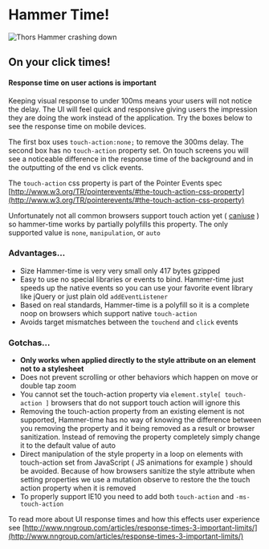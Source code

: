# Hammer Time!

![Thors Hammer crashing down](http://33.media.tumblr.com/85d64e2f846797ab471480cff3f33d4b/tumblr_mzms7yMfum1s75u1lo2_500.gif)

## On your click times!

#### Response time on user actions is important

Keeping visual response to under 100ms means your users will not notice the delay. The UI will feel quick and responsive giving users the impression they are doing the work instead of the application. Try the boxes below to see the response time on mobile devices.

The first box uses `touch-action:none;` to remove the 300ms delay. The second box has no `touch-action` property set. On touch screens you will see a noticeable difference in the response time of the background and in the outputting of the end vs click events.

The `touch-action` css property is part of the Pointer Events spec [http://www.w3.org/TR/pointerevents/#the-touch-action-css-property](http://www.w3.org/TR/pointerevents/#the-touch-action-css-property)

Unfortunately not all common browsers support touch action yet ( [caniuse](http://caniuse.com/#feat=css-touch-action) ) so hammer-time works by partially polyfills this property. The only supported value is `none`, `manipulation`, or `auto`

### Advantages...

*   Size Hammer-time is very very small only 417 bytes gzipped
*   Easy to use no special libraries or events to bind. Hammer-time just speeds up the native events so you can use your favorite event library like jQuery or just plain old `addEventListener`
*   Based on real standards, Hammer-time is a polyfill so it is a complete noop on browsers which support native `touch-action`
*   Avoids target mismatches between the `touchend` and `click` events

### Gotchas...

*   **Only works when applied directly to the style attribute on an element not to a stylesheet**
*   Does not prevent scrolling or other behaviors which happen on move or double tap zoom
*   You cannot set the touch-action property via `element.style[ touch-action ]` browsers that do not support touch action will ignore this
*   Removing the touch-action property from an existing element is not supported, Hammer-time has no way of knowing the difference between you removing the property and it being removed as a result or browser sanitization. Instead of removing the property completely simply change it to the default value of auto
*   Direct manipulation of the style property in a loop on elements with touch-action set from JavaScript ( JS animations for example ) should be avoided. Because of how browsers sanitize the style attribute when setting properties we use a mutation observe to restore the the touch action property when it is removed
*	To properly support IE10 you need to add both `touch-action` and `-ms-touch-action`

To read more about UI response times and how this effects user experience see [http://www.nngroup.com/articles/response-times-3-important-limits/](http://www.nngroup.com/articles/response-times-3-important-limits/)
